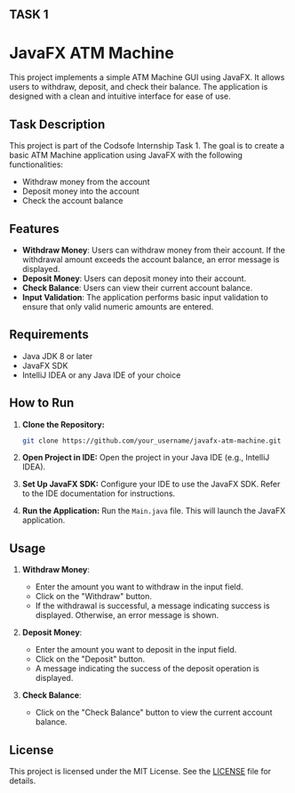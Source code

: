 ## TASK 1 
# JavaFX ATM Machine

This project implements a simple ATM Machine GUI using JavaFX. It allows users to withdraw, deposit, and check their balance. The application is designed with a clean and intuitive interface for ease of use.

## Task Description

This project is part of the Codsofe Internship Task 1. The goal is to create a basic ATM Machine application using JavaFX with the following functionalities:

- Withdraw money from the account
- Deposit money into the account
- Check the account balance

## Features

- **Withdraw Money**: Users can withdraw money from their account. If the withdrawal amount exceeds the account balance, an error message is displayed.
- **Deposit Money**: Users can deposit money into their account.
- **Check Balance**: Users can view their current account balance.
- **Input Validation**: The application performs basic input validation to ensure that only valid numeric amounts are entered.

## Requirements

- Java JDK 8 or later
- JavaFX SDK
- IntelliJ IDEA or any Java IDE of your choice

## How to Run

1. **Clone the Repository:**
   ```bash
   git clone https://github.com/your_username/javafx-atm-machine.git
   ```

2. **Open Project in IDE:**
   Open the project in your Java IDE (e.g., IntelliJ IDEA).

3. **Set Up JavaFX SDK:**
   Configure your IDE to use the JavaFX SDK. Refer to the IDE documentation for instructions.

4. **Run the Application:**
   Run the `Main.java` file. This will launch the JavaFX application.

## Usage

1. **Withdraw Money**:
   - Enter the amount you want to withdraw in the input field.
   - Click on the "Withdraw" button.
   - If the withdrawal is successful, a message indicating success is displayed. Otherwise, an error message is shown.

2. **Deposit Money**:
   - Enter the amount you want to deposit in the input field.
   - Click on the "Deposit" button.
   - A message indicating the success of the deposit operation is displayed.

3. **Check Balance**:
   - Click on the "Check Balance" button to view the current account balance.

## License

This project is licensed under the MIT License. See the [LICENSE](LICENSE) file for details.
